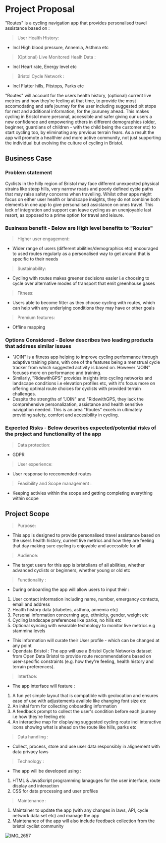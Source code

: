 # Project Proposal
"Routes" is a cycling navigation app that provides personalised travel assistance based on :

> User Health History:

- Incl High blood pressure, Annemia, Asthma etc

> (Optional) Live Monitored Healh Data :

- Incl Heart rate, Energy level etc

> Bristol Cycle Network :

- Incl Flatter hills, Pitstops, Parks etc

"Routes" will account for the users health history, (optional) current live metrics and how they're feeling at that time, to provide the most accomodating and safe journey for the user including suggested pit stops for rest and additional information, for the jouruney ahead. This makes cycling in Bristol more personal, accessible and safer giving our users a new confidence and empowering others in different demographics (older, beginner, guardians of children - with the child being the customer etc) to start cycling too, by eliminating any previous terrain fears. As a result the app will promote a healthier and more active community, not just supporting the individual but evolving the culture of cycling in Bristol.

## Business Case

### Problem statement
Cyclists in the hilly region of Bristol may face different unexpected physical strains like steep hills, very narrow roads and poorly defined cycle paths that may raise safety concerns when travelling. Whilst other apps might focus on either user health or landscape insights, they do not combine both elements in one app to give personalised assistance on ones travel. This lack of integration and support can leave cycling as an unenjoyable last resort, as opposed to a prime option for travel and leisure.

### Business benefit - Below are High level benefits to "Routes"
>Higher user engagement:

- Wider range of users (different abilities/demographics etc) encouraged to used routes regularly as a personalised way to get around that is specific to their needs

>Sustainability:

- Cycling with routes makes greener decisions easier i.e choosing to cycle over  alternative modes of transport that emit greenhouse gases

>Fitness:

- Users able to become fitter as they choose cycling with routes, which can help with any underlying conditions they may have or other goals 

>Premium features:

- Offline mapping 

### Options Considered - Below describes two leading products that address similar issues
- "JOIN" is a fitness app helping to improve cycling performance through adaptive training plans, with one of the features being a menstrual cycle tracker from which suggested activity is based on. However "JOIN" focuses more on performance and training.
- Similarly, "RidewithGPS" provides insights into cycling networks and landscape conditions i.e elevation profiles etc, with it's focus more on offering optimal route choices for cyclists with provided terrain challenges.
- Despite the strengths of "JOIN" and "RidewithGPS, they lack the comprehensive personalization, assistance and health sensitive navigation needed. This is an area "Routes" excels in ultimately providing safety, comfort and accesibility in cycling. 

### Expected Risks - Below describes expected/potential risks of the project and functionality of the app
> Data protection:

- GDPR

> User experience:

- User response to reccomended routes

> Feasibility and Scope management :

- Keeping activies within the scope and getting completing everything within scope

## Project Scope
>Purpose:
- This app is designed to provide personalised travel assistance based on the users health history, current live metrics and how they are feeling that day making sure cycling is enjoyable and accessible for all

>Audience:
- The target users for this app is bristolians of all abilities, whether advanced cyclists or beginners, whether young or old etc

>Functionality :

- During onboarding the app will allow users to input their :
1. User contact information including name, number, emergancy contacts, email and address 
2. Health history data (diabetes, asthma, annemia etc)
3. Personal information concerning age, ethnicity, gender, weight etc
4. Cycling landscape preferences like parks, no hills etc
5. Optional syncing with wearable technology to monitor live metrics e.g stammina levels
 - This information will curate their User profile - which can be changed at any point
 - Opendata Bristol : The app will use a Bristol Cycle Networks dataset from Open Data Bristol to provide route recommendations based on user-specific constraints (e.g. how they're feeling, health history and terrain preferences).

>Interface: 

- The app interface will feature :
1. A fun yet simple layout that is compatible with geolocation and ensures ease of use with adjustements availble like changing font size etc
2. An inital form for collecting onboarding information
3. A feedback prompt to collect the user's condition before each journey i.e how they're feeling etc
4. An interactive map for displaying suggested cycling route incl interactive icons showing what is ahead on the route like hills, parks etc
>Data handling :

- Collect, process, store and use user data responsibly in alignement with data privacy laws

>Technology :

- The app will be developed using :
1. HTML & JavaScript programming lanaguges for the user interface, route display and interaction
2. CSS for data processing and user profiles

>Maintenance : 

1. Maintainer to update the app (with any changes in laws, API, cycle network data set etc) and manage the app 
2. Maintenance of the app will also include feedback collection from the bristol cyclist community 

![IMG_2657](https://github.com/user-attachments/assets/61baa274-bb49-4d8f-a6c5-cd430583819e)





